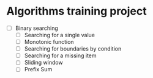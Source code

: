 # Algorithms training project

- [ ] Binary searching
    - [ ] Searching for a single value 
    - [ ] Monotonic function 
    - [ ] Searching for boundaries by condition
    - [ ] Searching for a missing item
  - [ ] Sliding window 
  - [ ] Prefix Sum
